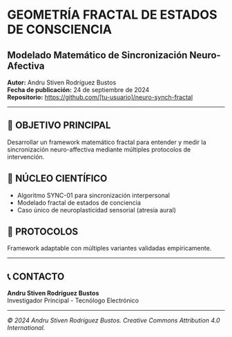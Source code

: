 # GEOMETRÍA FRACTAL DE ESTADOS DE CONSCIENCIA
## Modelado Matemático de Sincronización Neuro-Afectiva

**Autor:** Andru Stiven Rodríguez Bustos  
**Fecha de publicación:** 24 de septiembre de 2024  
**Repositorio:** https://github.com/[tu-usuario]/neuro-synch-fractal  

---

## 🎯 OBJETIVO PRINCIPAL
Desarrollar un framework matemático fractal para entender y medir la sincronización neuro-affectiva mediante múltiples protocolos de intervención.

## 🔬 NÚCLEO CIENTÍFICO
- Algoritmo SYNC-01 para sincronización interpersonal
- Modelado fractal de estados de conciencia  
- Caso único de neuroplasticidad sensorial (atresia aural)

## 🚀 PROTOCOLOS
Framework adaptable con múltiples variantes validadas empíricamente.

---

## 📞 CONTACTO
**Andru Stiven Rodríguez Bustos**  
Investigador Principal - Tecnólogo Electrónico

---

*© 2024 Andru Stiven Rodríguez Bustos. Creative Commons Attribution 4.0 International.*
